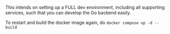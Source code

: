 This intends on setting up a FULL dev environment, including all supporting services, such that you can develop the Go backend easily.

To restart and build the docker image again, do `docker compose up -d --build`

